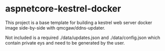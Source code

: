 # aspnetcore-kestrel-docker
This project is a base template for building a kestrel web server docker image side-by-side with qmcgaw/ddns-updater.

Not included is a required ./data/updates.json and ./data/config.json which contain private eys and need to be generated by the user.
